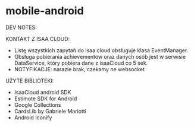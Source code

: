 mobile-android
==============
DEV NOTES:

KONTAKT Z ISAA CLOUD:
  - Listę wszystkich zapytań do isaa cloud obsługuje klasa EventManager.
  - Obsługa pobierania achievementow oraz danych osób jest w serwisie DataService, który pobiera dane z isaaCloud co 5 sek.
  - NOTYFIKACJE: narazie brak, czekamy ne websocket
  

UŻYTE BIBLIOTEKI:
  - IsaaCloud android SDK
  - Estimote SDK for Android
  - Google Collections 
  - CardsLib by Gabriele Mariotti
  - Android Iconify 
